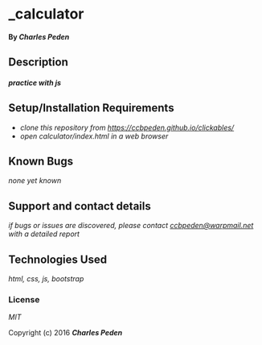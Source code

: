 # _calculator

#### By _**Charles Peden**_

## Description

#### _practice with js_


## Setup/Installation Requirements

* _clone this repository from https://ccbpeden.github.io/clickables/_
* _open calculator/index.html in a web browser_


## Known Bugs

_none yet known_

## Support and contact details

_if bugs or issues are discovered, please contact ccbpeden@warpmail.net with a detailed report_

## Technologies Used

_html, css, js, bootstrap_

### License

*MIT*

Copyright (c) 2016 **_Charles Peden_**
